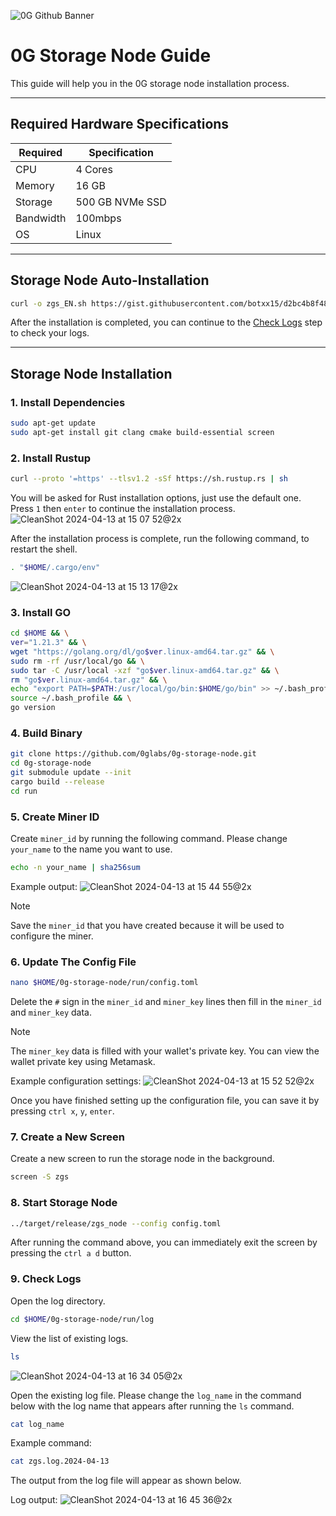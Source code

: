 ![0G Github Banner](https://github.com/BlockchainsHub/Testnet/assets/77204008/34a32724-b411-41e4-8696-e390dfa01cab)

# 0G Storage Node Guide
This guide will help you in the 0G storage node installation process.

-----------------------------------------------------------------

## Required Hardware Specifications
| Required | Specification |
|-|-
| CPU | 4 Cores |
| Memory | 16 GB |
| Storage | 500 GB NVMe SSD |
| Bandwidth | 100mbps |
| OS | Linux |

-----------------------------------------------------------------

## Storage Node Auto-Installation
```bash
curl -o zgs_EN.sh https://gist.githubusercontent.com/botxx15/d2bc4b8f48ca1e1fe839cc14f9f9bd19/raw/318da7f459b05958a24a0c6b7ee744b087f0ba96/zgs_EN.sh && bash zgs_EN.sh
```

After the installation is completed, you can continue to the [Check Logs](#Check-Logs) step to check your logs.

-----------------------------------------------------------------

## Storage Node Installation
### 1. Install Dependencies
```bash
sudo apt-get update
sudo apt-get install git clang cmake build-essential screen
```

### 2. Install Rustup
```bash
curl --proto '=https' --tlsv1.2 -sSf https://sh.rustup.rs | sh
```

You will be asked for Rust installation options, just use the default one. Press `1` then `enter` to continue the installation process.
![CleanShot 2024-04-13 at 15 07 52@2x](https://github.com/BlockchainsHub/Testnet/assets/77204008/bcb81284-8235-4cf2-a4f1-50821044cc21)

After the installation process is complete, run the following command, to restart the shell.
```bash
. "$HOME/.cargo/env"
```
![CleanShot 2024-04-13 at 15 13 17@2x](https://github.com/BlockchainsHub/Testnet/assets/77204008/f8f94656-0f1f-4d27-b347-3842b2b77a6f)

### 3. Install GO
```bash
cd $HOME && \
ver="1.21.3" && \
wget "https://golang.org/dl/go$ver.linux-amd64.tar.gz" && \
sudo rm -rf /usr/local/go && \
sudo tar -C /usr/local -xzf "go$ver.linux-amd64.tar.gz" && \
rm "go$ver.linux-amd64.tar.gz" && \
echo "export PATH=$PATH:/usr/local/go/bin:$HOME/go/bin" >> ~/.bash_profile && \
source ~/.bash_profile && \
go version
```

### 4. Build Binary
```bash
git clone https://github.com/0glabs/0g-storage-node.git
cd 0g-storage-node
git submodule update --init
cargo build --release
cd run
```

### 5. Create Miner ID
Create `miner_id` by running the following command. Please change `your_name` to the name you want to use.
```bash
echo -n your_name | sha256sum
```
Example output:
![CleanShot 2024-04-13 at 15 44 55@2x](https://github.com/BlockchainsHub/Testnet/assets/77204008/520bd6ff-5f62-4684-8d6e-d8f9bb9281a5)

> [!NOTE]
> Save the `miner_id` that you have created because it will be used to configure the miner.

### 6. Update The Config File
```bash
nano $HOME/0g-storage-node/run/config.toml
```

Delete the `#` sign in the `miner_id` and `miner_key` lines then fill in the `miner_id` and `miner_key` data.

> [!NOTE]
> The `miner_key` data is filled with your wallet's private key. You can view the wallet private key using Metamask.

Example configuration settings:
![CleanShot 2024-04-13 at 15 52 52@2x](https://github.com/BlockchainsHub/Testnet/assets/77204008/55272fec-d9e4-4151-a6cd-be619cc53023)

Once you have finished setting up the configuration file, you can save it by pressing `ctrl x`, `y`, `enter`.

### 7. Create a New Screen
Create a new screen to run the storage node in the background.
```bash
screen -S zgs
```

### 8. Start Storage Node
```bash
../target/release/zgs_node --config config.toml
```

After running the command above, you can immediately exit the screen by pressing the `ctrl a d` button.

### 9. Check Logs
Open the log directory.
```bash
cd $HOME/0g-storage-node/run/log
```

View the list of existing logs.
```bash
ls
```
![CleanShot 2024-04-13 at 16 34 05@2x](https://github.com/BlockchainsHub/Testnet/assets/77204008/6123290a-0ea9-4cc3-907c-3aaac9990961)

Open the existing log file. Please change the `log_name` in the command below with the log name that appears after running the `ls` command.
```bash
cat log_name
```

Example command:
```bash
cat zgs.log.2024-04-13
```

The output from the log file will appear as shown below.

Log output:
![CleanShot 2024-04-13 at 16 45 36@2x](https://github.com/BlockchainsHub/Testnet/assets/77204008/70870e65-2add-46fb-b24b-2865f168db09)
